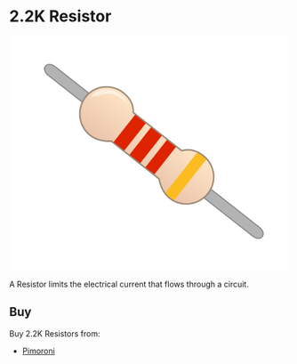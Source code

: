 # 2.2K Resistor

![2.2K Resistor](resistor-2k2.png)

A Resistor limits the electrical current that flows through a circuit.

## Buy

Buy 2.2K Resistors from:

- [Pimoroni](http://shop.pimoroni.com/products/resistor-grab-bag)
